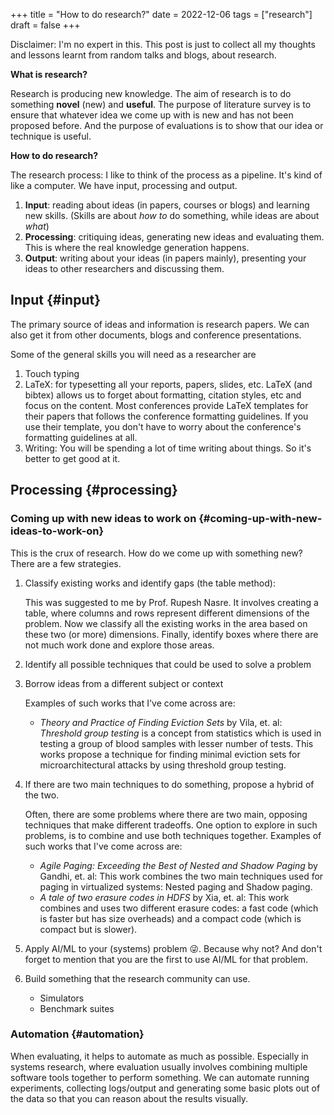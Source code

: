 +++
title = "How to do research?"
date = 2022-12-06
tags = ["research"]
draft = false
+++

Disclaimer: I'm no expert in this. This post is just to collect all my thoughts and lessons learnt from random talks and blogs, about research.

**What is research?**

Research is producing new knowledge.
The aim of research is to do something **novel** (new) and **useful**.
The purpose of literature survey is to ensure that whatever idea we come up with is new and has not been proposed before.
And the purpose of evaluations is to show that our idea or technique is useful.

**How to do research?**

The research process: I like to think of the process as a pipeline. It's kind of like a computer. We have input, processing and output.

1.  **Input**: reading about ideas (in papers, courses or blogs) and learning new skills. (Skills are about _how to_ do something, while ideas are about _what_)
2.  **Processing**: critiquing ideas, generating new ideas and evaluating them. This is where the real knowledge generation happens.
3.  **Output**: writing about your ideas (in papers mainly), presenting your ideas to other researchers and discussing them.


## Input {#input}

The primary source of ideas and information is research papers.
We can also get it from other documents, blogs and conference presentations.

Some of the general skills you will need as a researcher are

1.  Touch typing
2.  LaTeX: for typesetting all your reports, papers, slides, etc. LaTeX (and bibtex) allows us to forget about formatting, citation styles, etc and focus on the content. Most conferences provide LaTeX templates for their papers that follows the conference formatting guidelines. If you use their template, you don't have to worry about the conference's formatting guidelines at all.
3.  Writing: You will be spending a lot of time writing about things. So it's better to get good at it.


## Processing {#processing}


### Coming up with new ideas to work on {#coming-up-with-new-ideas-to-work-on}

This is the crux of research. How do we come up with something new?
There are a few strategies.

1.  Classify existing works and identify gaps (the table method):

    This was suggested to me by Prof. Rupesh Nasre. It involves creating a table, where columns and rows represent different dimensions of the problem.
    Now we classify all the existing works in the area based on these two (or more) dimensions.
    Finally, identify boxes where there are not much work done and explore those areas.
2.  Identify all possible techniques that could be used to solve a problem
3.  Borrow ideas from a different subject or context

    Examples of such works that I've come across are:

    -   _Theory and Practice of Finding Eviction Sets_ by Vila, et. al:
        _Threshold group testing_ is a concept from statistics which is used in testing a group of blood samples with
        lesser number of tests. This works propose a technique for finding minimal eviction sets for microarchitectural attacks by using threshold group testing.

4.  If there are two main techniques to do something, propose a hybrid of the two.

      Often, there are some problems where there are two main, opposing techniques that
    make different tradeoffs. One option to explore in such problems, is to combine and use both techniques together.
      Examples of such works that I've come across are:

    -   _Agile Paging: Exceeding the Best of Nested and Shadow Paging_ by Gandhi, et. al:
        This work combines the two main techniques used for paging in virtualized systems: Nested paging and Shadow paging.
    -   _A tale of two erasure codes in HDFS_ by Xia, et. al:
        This work combines and uses two different erasure codes: a fast code (which is faster but has size overheads)
        and a compact code (which is compact but is slower).

5.  Apply AI/ML to your (systems) problem 😜. Because why not? And don't forget to mention that you are the first to use AI/ML for that problem.

6.  Build something that the research community can use.
    -   Simulators
    -   Benchmark suites


### Automation {#automation}

When evaluating, it helps to automate as much as possible.
Especially in systems research, where evaluation usually involves combining multiple software tools together to perform something.
We can automate running experiments, collecting logs/output and generating some basic plots out of the data so that you can reason about the results visually.
